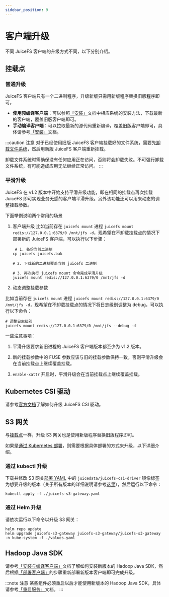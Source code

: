 ```yaml
---
sidebar_position: 9
---
```


# 客户端升级

不同 JuiceFS 客户端的升级方式不同，以下分别介绍。

## 挂载点

### 普通升级

JuiceFS 客户端只有一个二进制程序，升级新版只需用新版程序替换旧版程序即可。

- **使用预编译客户端**：可以参照[「安装」](../getting-started/installation.md#install-the-pre-compiled-client)文档中相应系统的安装方法，下载最新的客户端，覆盖旧版客户端即可。
- **手动编译客户端**：可以拉取最新的源代码重新编译，覆盖旧版客户端即可，具体请参考[「安装」](../getting-started/installation.md#manually-compiling)文档。

:::caution 注意
对于已经使用旧版 JuiceFS 客户端挂载好的文件系统，需要先[卸载文件系统](../getting-started/for_distributed.md#7-卸载文件系统)，然后用新版 JuiceFS 客户端重新挂载。

卸载文件系统时需确保没有任何应用正在访问，否则将会卸载失败。不可强行卸载文件系统，有可能造成应用无法继续正常访问。
:::

### 平滑升级

JuiceFS 在 v1.2 版本中开始支持平滑升级功能，即在相同的挂载点再次挂载 JuiceFS 即可实现业务无感的客户端平滑升级。另外该功能还可以用来动态的调整挂载参数。

下面举例说明两个常用的场景

1. 客户端升级
   比如当前存在 `juicefs mount` 进程 `juicefs mount redis://127.0.0.1:6379/0 /mnt/jfs -d`，现希望在不卸载挂载点的情况下部署新的 JuiceFS 客户端，可以执行以下步骤：

   ```shell
    # 1. 备份当前二进制
   cp juicefs juicefs.bak
   
   # 2. 下载新的二进制覆盖当前 juicefs 二进制
   
   # 3. 再次执行 juicefs mount 命令完成平滑升级
   juicefs mount redis://127.0.0.1:6379/0 /mnt/jfs -d
    ```

2. 动态调整挂载参数

  比如当前存在 `juicefs mount` 进程 `juicefs mount redis://127.0.0.1:6379/0 /mnt/jfs -d`，现希望在不卸载挂载点的情况下将日志级别调整为 debug，可以执行以下命令：

```shell
# 调整日志级别
juicefs mount redis://127.0.0.1:6379/0 /mnt/jfs --debug -d
```

一些注意事项：

1. 平滑升级要求新旧进程的 JuiceFS 客户端版本都至少为 v1.2 版本。

2. 新的挂载参数中的 FUSE 参数应该与旧的挂载参数保持一致，否则平滑升级会在当前挂载点上继续覆盖挂载。

3. `enable-xattr` 开启时，平滑升级会在当前挂载点上继续覆盖挂载。

## Kubernetes CSI 驱动

请参考[官方文档](https://juicefs.com/docs/zh/csi/upgrade-csi-driver)了解如何升级 JuiceFS CSI 驱动。

## S3 网关

与[挂载点](#挂载点)一样，升级 S3 网关也是使用新版程序替换旧版程序即可。

如果是[通过 Kubernetes 部署](../guide/gateway.md#deploy-in-kubernetes)，则需要根据具体部署的方式来升级，以下详细介绍。

### 通过 kubectl 升级

下载并修改 S3 网关[部署 YAML](https://github.com/juicedata/juicefs/blob/main/deploy/juicefs-s3-gateway.yaml) 中的 `juicedata/juicefs-csi-driver` 镜像标签为想要升级的版本（关于所有版本的详细说明请参考[这里](https://github.com/juicedata/juicefs-csi-driver/releases)），然后运行以下命令：

```shell
kubectl apply -f ./juicefs-s3-gateway.yaml
```

### 通过 Helm 升级

请依次运行以下命令以升级 S3 网关：

```shell
helm repo update
helm upgrade juicefs-s3-gateway juicefs-s3-gateway/juicefs-s3-gateway -n kube-system -f ./values.yaml
```

## Hadoop Java SDK

请参考[「安装与编译客户端」](../deployment/hadoop_java_sdk.md#安装与编译客户端)文档了解如何安装新版本的 Hadoop Java SDK，然后根据[「部署客户端」](../deployment/hadoop_java_sdk.md#部署客户端)的步骤重新部署新版本客户端即可完成升级。

:::note 注意
某些组件必须重启以后才能使用新版本的 Hadoop Java SDK，具体请参考[「重启服务」](../deployment/hadoop_java_sdk.md#重启服务)文档。
:::
